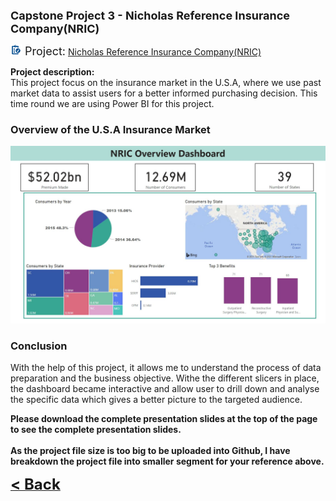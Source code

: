 <b><font size="+1">Capstone Project 3 - Nicholas Reference Insurance Company(NRIC)</font></b><br>

<img src="images/project.png" height="18" width="18"/><font size="+1"> Project:</font>
<a><a href="/Projects/Nicholas Capstone 3 Project.pbix" target="_blank">Nicholas Reference Insurance Company(NRIC)</a><br>

  

**Project description:** <br>
This project focus on the insurance market in the U.S.A, where we use past market data to assist users for a better informed purchasing decision. This time round we are using Power BI for this project.



### Overview of the U.S.A Insurance Market

<a><a href="images/Capstone 3 Dashboard.JPG" target="_blank"><img src="images/Capstone 3 Dashboard.JPG"/></a>

### Conclusion

With the help of this project, it allows me to understand the process of data preparation and the business objective. Withe the different slicers in place, the dashboard became interactive and allow user to drill down and analyse the specific data which gives a better picture to the targeted audience.

<b>
Please download the complete presentation slides at the top of the page to see the complete presentation slides.
<br><br>As the project file size is too big to be uploaded into Github, I have breakdown the project file into smaller segment for your reference above.
</b>


<a href="javascript:history.back()"><b><font size="+2">< Back</font></b></a>
